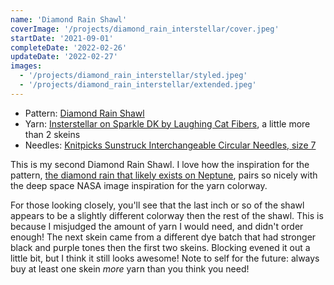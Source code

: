 ```yaml
---
name: 'Diamond Rain Shawl'
coverImage: '/projects/diamond_rain_interstellar/cover.jpeg'
startDate: '2021-09-01'
completeDate: '2022-02-26'
updateDate: '2022-02-27'
images:
  - '/projects/diamond_rain_interstellar/styled.jpeg'
  - '/projects/diamond_rain_interstellar/extended.jpeg'
---
```


- Pattern: [Diamond Rain Shawl](https://www.knitpicks.com/diamond-rain-shawl/p/56249)
- Yarn: [Insterstellar on Sparkle DK by Laughing Cat Fibers](https://shop.laughingcatfibers.xyz/product/interstellar-made-to-order-uv-light), a little more than 2 skeins
- Needles: [Knitpicks Sunstruck Interchangeable Circular Needles, size 7](https://www.knitpicks.com/sunstruck-options-interchangeable-circular-set-purple-cables/p/90613)

This is my second Diamond Rain Shawl.  I love how the inspiration for the pattern, [the diamond rain that likely exists on Neptune](https://www.space.com/diamond-rain-atmosphere-uranus-neptune), pairs so nicely
with the deep space NASA image inspiration for the yarn colorway.

For those looking closely, you'll see that the last inch or so of the shawl appears to be a slightly different colorway then the rest of the shawl. This is because I misjudged the amount of yarn I would need, and
didn't order enough! The next skein came from a different dye batch that had stronger black and purple tones then the first two skeins. Blocking evened it out a little bit, but I think it still looks awesome!
Note to self for the future: always buy at least one skein _more_ yarn than you think you need!
